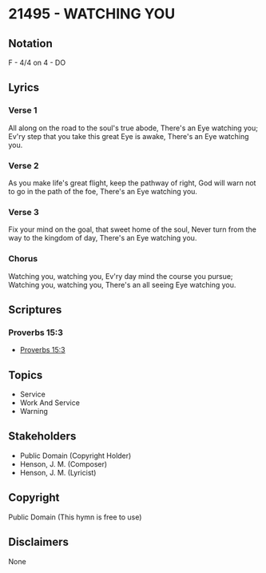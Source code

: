 # 21495 - WATCHING YOU

## Notation

F - 4/4 on 4 - DO

## Lyrics

### Verse 1

All along on the road to the soul's true abode, There's an Eye watching you; Ev'ry step that you take this great Eye is awake, There's an Eye watching you. 













### Verse 2

As you make life's great flight, keep the pathway of right, God will warn not to go in the path of the foe, 
There's an Eye watching you. 

### Verse 3

Fix your mind on the goal, that sweet home of the soul, Never turn from the way to the kingdom of day, There's an Eye watching you.  



### Chorus

Watching you, watching you,  Ev'ry day mind the course you pursue; Watching you, watching you, There's an all seeing Eye watching you. 


## Scriptures

### Proverbs 15:3

- [Proverbs 15:3](https://www.biblegateway.com/passage/?search=Proverbs%2015%3A3)


## Topics

- Service
- Work And Service
- Warning

## Stakeholders

- Public Domain (Copyright Holder)
- Henson, J. M.  (Composer)
- Henson, J. M.  (Lyricist)

## Copyright

Public Domain
(This hymn is free to use)

## Disclaimers

None

